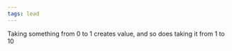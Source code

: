 ```yaml
---
tags: lead 
---
```


Taking something from 0 to 1 creates value, and so does taking it from 1 to 10 